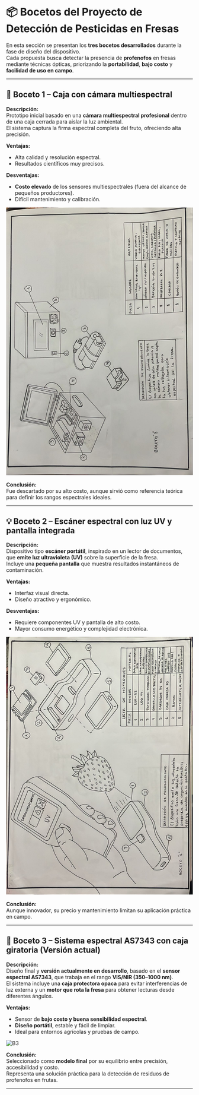 # 📦 Bocetos del Proyecto de Detección de Pesticidas en Fresas

En esta sección se presentan los **tres bocetos desarrollados** durante la fase de diseño del dispositivo.  
Cada propuesta busca detectar la presencia de **profenofos** en fresas mediante técnicas ópticas, priorizando la **portabilidad**, **bajo costo** y **facilidad de uso en campo**.

---

## 🧩 **Boceto 1 – Caja con cámara multiespectral**

**Descripción:**  
Prototipo inicial basado en una **cámara multiespectral profesional** dentro de una caja cerrada para aislar la luz ambiental.  
El sistema captura la firma espectral completa del fruto, ofreciendo alta precisión.

**Ventajas:**  
- Alta calidad y resolución espectral.  
- Resultados científicos muy precisos.  

**Desventajas:**  
- **Costo elevado** de los sensores multiespectrales (fuera del alcance de pequeños productores).  
- Difícil mantenimiento y calibración.  

![B1](../Imagenes/B1.jpg)

**Conclusión:**  
Fue descartado por su alto costo, aunque sirvió como referencia teórica para definir los rangos espectrales ideales.

---

## 💡 **Boceto 2 – Escáner espectral con luz UV y pantalla integrada**

**Descripción:**  
Dispositivo tipo **escáner portátil**, inspirado en un lector de documentos, que **emite luz ultravioleta (UV)** sobre la superficie de la fresa.  
Incluye una **pequeña pantalla** que muestra resultados instantáneos de contaminación.

**Ventajas:**  
- Interfaz visual directa.  
- Diseño atractivo y ergonómico.  

**Desventajas:**  
- Requiere componentes UV y pantalla de alto costo.  
- Mayor consumo energético y complejidad electrónica.  


![B2](../Imagenes/B2.jpg)

**Conclusión:**  
Aunque innovador, su precio y mantenimiento limitan su aplicación práctica en campo.

---

## 🍓 **Boceto 3 – Sistema espectral AS7343 con caja giratoria (Versión actual)**

**Descripción:**  
Diseño final y **versión actualmente en desarrollo**, basado en el **sensor espectral AS7343**, que trabaja en el rango **VIS/NIR (350–1000 nm)**.  
El sistema incluye una **caja protectora opaca** para evitar interferencias de luz externa y un **motor que rota la fresa** para obtener lecturas desde diferentes ángulos.  

**Ventajas:**  
- Sensor de **bajo costo y buena sensibilidad espectral**.  
- **Diseño portátil**, estable y fácil de limpiar.  
- Ideal para entornos agrícolas y pruebas de campo.  



![B3](../Imagenes/B3.jpg)


**Conclusión:**  
Seleccionado como **modelo final** por su equilibrio entre precisión, accesibilidad y costo.  
Representa una solución práctica para la detección de residuos de profenofos en frutas.

---







